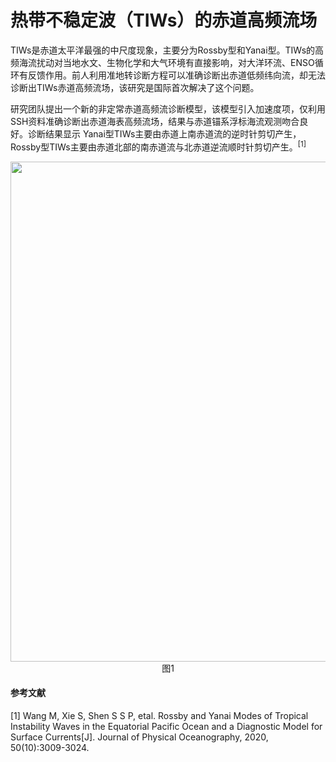 # 热带不稳定波（TIWs）的赤道高频流场
TIWs是赤道太平洋最强的中尺度现象，主要分为Rossby型和Yanai型。TIWs的高频海流扰动对当地水文、生物化学和大气环境有直接影响，对大洋环流、ENSO循环有反馈作用。前人利用准地转诊断方程可以准确诊断出赤道低频纬向流，却无法诊断出TIWs赤道高频流场，该研究是国际首次解决了这个问题。

研究团队提出一个新的非定常赤道高频流诊断模型，该模型引入加速度项，仅利用SSH资料准确诊断出赤道海表高频流场，结果与赤道锚系浮标海流观测吻合良好。诊断结果显示 Yanai型TIWs主要由赤道上南赤道流的逆时针剪切产生，Rossby型TIWs主要由赤道北部的南赤道流与北赤道逆流顺时针剪切产生。<sup>[1]</sup>

<div align="center"><img src="https://user-images.githubusercontent.com/76199161/139869350-49dfb772-9b5a-4793-89b6-279f0ad64fc4.png" width="800"/></div>
<div align="center">图1</div>

#### 参考文献
[1] Wang M, Xie S, Shen S S P, etal. Rossby and Yanai Modes of Tropical Instability Waves in the Equatorial Pacific Ocean and a Diagnostic Model for Surface Currents[J]. Journal of Physical Oceanography, 2020, 50(10):3009-3024.
